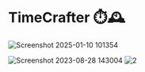 # TimeCrafter ⏱️🕰️

![Screenshot 2025-01-10 101354](https://github.com/user-attachments/assets/17c1b25d-0a80-4435-b07d-12a8138c5085)

![Screenshot 2023-08-28 143004](https://github.com/rensibhimani/clock/assets/137809172/bdcd704b-3ecf-4555-a5fb-29758b4b1baa)
![2](https://github.com/rensibhimani/clock/assets/137809172/9d81b102-7db3-44c3-855e-3d915d5acbb4)


